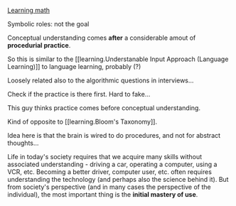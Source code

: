 

[Learning math](https://www.maa.org/external_archive/devlin/devlin_03_06.html)

Symbolic roles: 
not the goal


Conceptual understanding comes **after** a considerable amout of **procedurial practice**.


So this is similar to the [[learning.Understanable Input Approach (Language Learning)]] to language learning, probably (?)

Loosely related also to the algorithmic questions in interviews...

Check if the practice is there first. Hard to fake...


This guy thinks practice comes before conceptual understanding.

Kind of opposite to [[learning.Bloom's Taxonomy]].

Idea here is that the brain is wired to do procedures, and not for abstract thoughts...




Life in today's society requires that we acquire many skills without associated understanding - driving a car, operating a computer, using a VCR, etc. Becoming a better driver, computer user, etc. often requires understanding the technology (and perhaps also the science behind it). But from society's perspective (and in many cases the perspective of the individual), the most important thing is the **initial mastery of use**.